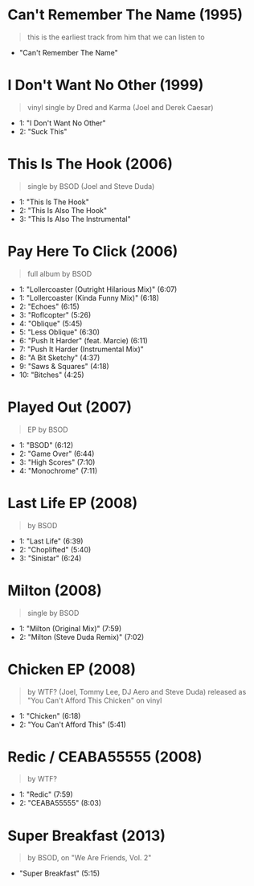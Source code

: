 # Can't Remember The Name (1995)

> this is the earliest track from him that we can listen to
- "Can't Remember The Name"

# I Don't Want No Other (1999)

> vinyl single by Dred and Karma (Joel and Derek Caesar)
- 1: "I Don't Want No Other"
- 2: "Suck This"

# This Is The Hook (2006)

> single by BSOD (Joel and Steve Duda)
- 1: "This Is The Hook"
- 2: "This Is Also The Hook"
- 3: "This Is Also The Instrumental"

# Pay Here To Click (2006)

> full album by BSOD
- 1: "Lollercoaster (Outright Hilarious Mix)" (6:07)
- 1: "Lollercoaster (Kinda Funny Mix)" (6:18)
- 2: "Echoes" (6:15)
- 3: "Roflcopter" (5:26)
- 4: "Oblique" (5:45)
- 5: "Less Oblique" (6:30)
- 6: "Push It Harder" (feat. Marcie) (6:11)
- 7: "Push It Harder (Instrumental Mix)"
- 8: "A Bit Sketchy" (4:37)
- 9: "Saws & Squares" (4:18)
- 10: "Bitches" (4:25)

# Played Out (2007)

> EP by BSOD
- 1: "BSOD" (6:12)
- 2: "Game Over" (6:44)
- 3: "High Scores" (7:10)
- 4: "Monochrome" (7:11)

# Last Life EP (2008)

> by BSOD
- 1: "Last Life" (6:39)
- 2: "Choplifted" (5:40)
- 3: "Sinistar" (6:24)

# Milton (2008)

> single by BSOD
- 1: "Milton (Original Mix)" (7:59)
- 2: "Milton (Steve Duda Remix)" (7:02)

# Chicken EP (2008)

> by WTF? (Joel, Tommy Lee, DJ Aero and Steve Duda)
> released as "You Can't Afford This Chicken" on vinyl
- 1: "Chicken" (6:18)
- 2: "You Can't Afford This" (5:41)

# Redic / CEABA55555 (2008)

> by WTF?
- 1: "Redic" (7:59)
- 2: "CEABA55555" (8:03)

# Super Breakfast (2013)

> by BSOD, on "We Are Friends, Vol. 2"
- "Super Breakfast" (5:15)
